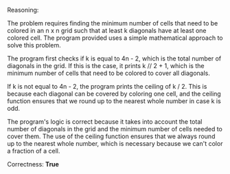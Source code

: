 Reasoning:

The problem requires finding the minimum number of cells that need to be colored in an n x n grid such that at least k diagonals have at least one colored cell. The program provided uses a simple mathematical approach to solve this problem.

The program first checks if k is equal to 4n - 2, which is the total number of diagonals in the grid. If this is the case, it prints k // 2 + 1, which is the minimum number of cells that need to be colored to cover all diagonals.

If k is not equal to 4n - 2, the program prints the ceiling of k / 2. This is because each diagonal can be covered by coloring one cell, and the ceiling function ensures that we round up to the nearest whole number in case k is odd.

The program's logic is correct because it takes into account the total number of diagonals in the grid and the minimum number of cells needed to cover them. The use of the ceiling function ensures that we always round up to the nearest whole number, which is necessary because we can't color a fraction of a cell.

Correctness: **True**